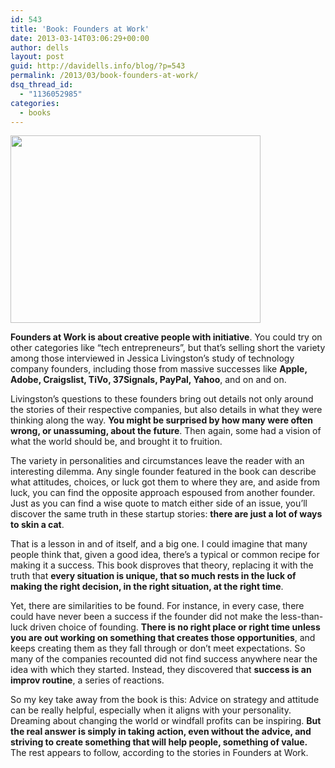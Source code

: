 ```yaml
---
id: 543
title: 'Book: Founders at Work'
date: 2013-03-14T03:06:29+00:00
author: dells
layout: post
guid: http://davidells.info/blog/?p=543
permalink: /2013/03/book-founders-at-work/
dsq_thread_id:
  - "1136052985"
categories:
  - books
---
```

[<img src="http://davidells.info/blog/wp-content/uploads/2013/03/founders-at-work.jpg" alt="" title="founders-at-work" width="400" height="300" class="aligncenter size-full wp-image-544" />](http://davidells.info/blog/wp-content/uploads/2013/03/founders-at-work.jpg)

**Founders at Work is about creative people with initiative**. You could try on other categories like &#8220;tech entrepreneurs&#8221;, but that&#8217;s selling short the variety among those interviewed in Jessica Livingston&#8217;s study of technology company founders, including those from massive successes like **Apple, Adobe, Craigslist, TiVo, 37Signals, PayPal, Yahoo**, and on and on. 

Livingston&#8217;s questions to these founders bring out details not only around the stories of their respective companies, but also details in what they were thinking along the way. **You might be surprised by how many were often wrong, or unassuming, about the future**. Then again, some had a vision of what the world should be, and brought it to fruition. 

The variety in personalities and circumstances leave the reader with an interesting dilemma. Any single founder featured in the book can describe what attitudes, choices, or luck got them to where they are, and aside from luck, you can find the opposite approach espoused from another founder. Just as you can find a wise quote to match either side of an issue, you&#8217;ll discover the same truth in these startup stories: **there are just a lot of ways to skin a cat**. 

That is a lesson in and of itself, and a big one. I could imagine that many people think that, given a good idea, there&#8217;s a typical or common recipe for making it a success. This book disproves that theory, replacing it with the truth that **every situation is unique, that so much rests in the luck of making the right decision, in the right situation, at the right time**.

Yet, there are similarities to be found. For instance, in every case, there could have never been a success if the founder did not make the less-than-luck driven choice of founding. **There is no right place or right time unless you are out working on something that creates those opportunities**, and keeps creating them as they fall through or don&#8217;t meet expectations. So many of the companies recounted did not find success anywhere near the idea with which they started. Instead, they discovered that **success is an improv routine**, a series of reactions. 

So my key take away from the book is this: Advice on strategy and attitude can be really helpful, especially when it aligns with your personality. Dreaming about changing the world or windfall profits can be inspiring. **But the real answer is simply in taking action, even without the advice, and striving to create something that will help people, something of value.** The rest appears to follow, according to the stories in Founders at Work.